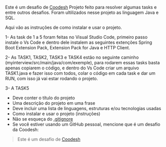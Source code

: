 Este é um desafio de [Coodesh](https://coodesh.com/)
Projeto feito para resolver algumas tasks e entre outros desafios.
Foram ultilizados nesse projeto as linguagem Java e SQL.

Aqui vão as instruções de como instalar e usar o projeto.

1- As task de 1 a 5 foram feitas no Visual Studio Code, primeiro passo instale o Vs Code e dentro dele instalem as seguintes extenções
Spring Boot Extension Pack, Extension Pack for Java e HTTP Client.

2- As TASK1, TASK2, TASK3 e TASK4 estão no seguinte caminho (myinterview/src/main/java/com/exemple), para rodarem essas tasks
basta apenas copiarem o código, e dentro do Vs Code criar um arquivo TASK1.java e fazer isso com todos, colar o código em cada task 
e dar um RUN, com isso já vai estar rodando o projeto.

3- A TASK5





- Deve conter o título do projeto
- Uma descrição do projeto em uma frase
- Deve incluir uma lista de linguagens, estruturas e/ou tecnologias usadas
- Como instalar e usar o projeto (instruções)
- Não se esqueça do [.gitignore](https://www.toptal.com/developers/gitignore)
- Se você estiver usando um GitHub pessoal, mencione que é um desafio da Coodesh:

> Este é um desafio de [Coodesh](https://coodesh.com/)

